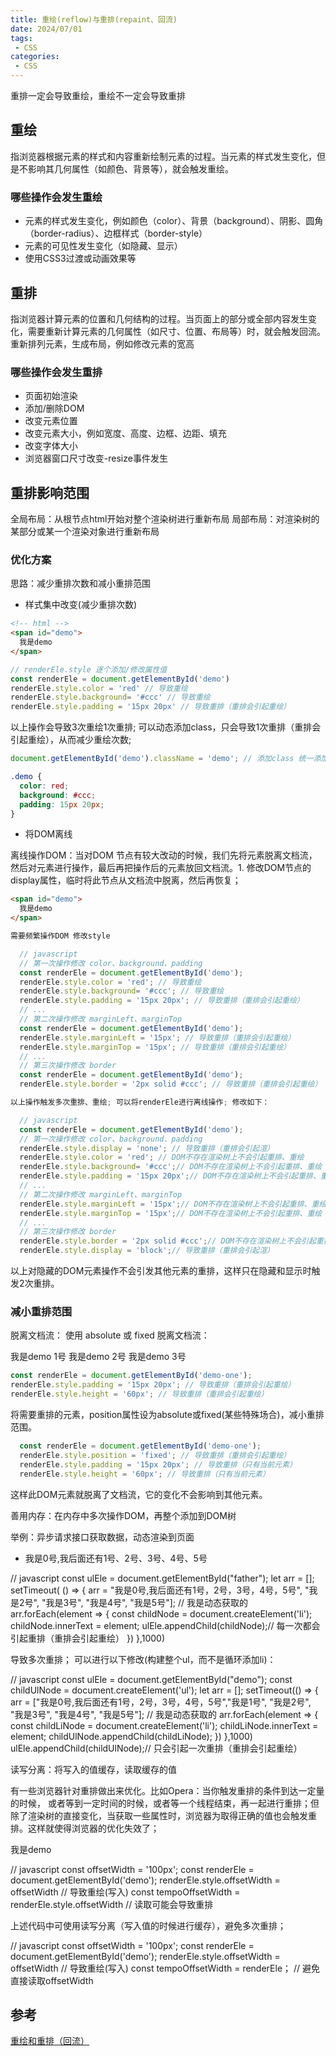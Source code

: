 ```yaml
---
title: 重绘(reflow)与重排(repaint、回流)
date: 2024/07/01
tags:
 - CSS
categories:
 - CSS
---
```


重排一定会导致重绘，重绘不一定会导致重排

## 重绘

指浏览器根据元素的样式和内容重新绘制元素的过程。当元素的样式发生变化，但是不影响其几何属性（如颜色、背景等），就会触发重绘。

### 哪些操作会发生重绘

- 元素的样式发生变化，例如颜色（color）、背景（background）、阴影、圆角（border-radius）、边框样式（border-style）
- 元素的可见性发生变化（如隐藏、显示）
- 使用CSS3过渡或动画效果等

## 重排

指浏览器计算元素的位置和几何结构的过程。当页面上的部分或全部内容发生变化，需要重新计算元素的几何属性（如尺寸、位置、布局等）时，就会触发回流。重新排列元素，生成布局，例如修改元素的宽高

### 哪些操作会发生重排

- 页面初始渲染
- 添加/删除DOM
- 改变元素位置
- 改变元素大小，例如宽度、高度、边框、边距、填充
- 改变字体大小
- 浏览器窗口尺寸改变-resize事件发生

## 重排影响范围

全局布局：从根节点html开始对整个渲染树进行重新布局
局部布局：对渲染树的某部分或某一个渲染对象进行重新布局

### 优化方案

思路：减少重排次数和减小重排范围

- 样式集中改变(减少重排次数)

```html
<!-- html -->
<span id="demo">
  我是demo
</span>
```

```javascript
// renderEle.style 逐个添加/修改属性值
const renderEle = document.getElementById('demo')
renderEle.style.color = 'red' // 导致重绘
renderEle.style.background= '#ccc' // 导致重绘
renderEle.style.padding = '15px 20px' // 导致重排（重排会引起重绘）
```

以上操作会导致3次重绘1次重排; 可以动态添加class，只会导致1次重排（重排会引起重绘），从而减少重绘次数;

```javascript
document.getElementById('demo').className = 'demo'; // 添加class 统一添加/修改样式
```

```css
.demo {
  color: red;
  background: #ccc;
  padding: 15px 20px;
}
```

- 将DOM离线

离线操作DOM：当对DOM 节点有较大改动的时候，我们先将元素脱离文档流，然后对元素进行操作，最后再把操作后的元素放回文档流。1. 修改DOM节点的display属性，临时将此节点从文档流中脱离，然后再恢复；

```html
<span id="demo">
  我是demo
</span>
```

```js
需要频繁操作DOM 修改style

  // javascript
  // 第一次操作修改 color、background、padding
  const renderEle = document.getElementById('demo');
  renderEle.style.color = 'red'; // 导致重绘
  renderEle.style.background= '#ccc'; // 导致重绘
  renderEle.style.padding = '15px 20px'; // 导致重排（重排会引起重绘）
  // ...
  // 第二次操作修改 marginLeft、marginTop
  const renderEle = document.getElementById('demo');
  renderEle.style.marginLeft = '15px'; // 导致重排（重排会引起重绘）
  renderEle.style.marginTop = '15px'; // 导致重排（重排会引起重绘）
  // ...
  // 第三次操作修改 border
  const renderEle = document.getElementById('demo');
  renderEle.style.border = '2px solid #ccc'; // 导致重排（重排会引起重绘）

以上操作触发多次重排、重绘; 可以将renderEle进行离线操作; 修改如下：

  // javascript
  const renderEle = document.getElementById('demo');
  // 第一次操作修改 color、background、padding
  renderEle.style.display = 'none'; // 导致重排（重排会引起渲）
  renderEle.style.color = 'red'; // DOM不存在渲染树上不会引起重排、重绘
  renderEle.style.background= '#ccc';// DOM不存在渲染树上不会引起重排、重绘
  renderEle.style.padding = '15px 20px';// DOM不存在渲染树上不会引起重排、重绘
  // ...
  // 第二次操作修改 marginLeft、marginTop
  renderEle.style.marginLeft = '15px';// DOM不存在渲染树上不会引起重排、重绘
  renderEle.style.marginTop = '15px';// DOM不存在渲染树上不会引起重排、重绘
  // ...
  // 第三次操作修改 border
  renderEle.style.border = '2px solid #ccc';// DOM不存在渲染树上不会引起重排、重绘
  renderEle.style.display = 'block';// 导致重排（重排会引起渲）
```

以上对隐藏的DOM元素操作不会引发其他元素的重排，这样只在隐藏和显示时触发2次重排。

### 减小重排范围

脱离文档流： 使用 absolute 或 fixed 脱离文档流：

<!-- html -->
<div id='demo'>
  <span id="demo-one">
    我是demo 1号
  </span>
  <span id="demo-two">
    我是demo 2号
  </span>
  <span id="demo-there">
    我是demo 3号
  </span>
</div>

``` javascript
const renderEle = document.getElementById('demo-one');
renderEle.style.padding = '15px 20px'; // 导致重排（重排会引起重绘）
renderEle.style.height = '60px'; // 导致重排（重排会引起重绘）
```

将需要重排的元素，position属性设为absolute或fixed(某些特殊场合)，减小重排范围。

```javascript
  const renderEle = document.getElementById('demo-one');
  renderEle.style.position = 'fixed'; // 导致重排（重排会引起重绘）
  renderEle.style.padding = '15px 20px'; // 导致重排（只有当前元素）
  renderEle.style.height = '60px'; // 导致重排（只有当前元素）
```

这样此DOM元素就脱离了文档流，它的变化不会影响到其他元素。

善用内存：在内存中多次操作DOM，再整个添加到DOM树

举例：异步请求接口获取数据，动态渲染到页面

<!-- html -->
<div id="demo">
  <ul id="father">
    <li>我是0号,我后面还有1号、2号、3号、4号、5号</li>
  </ul>
</div>

// javascript
const ulEle = document.getElementById("father");
let arr = [];
setTimeout( () => {
  arr = "我是0号,我后面还有1号，2号，3号，4号，5号", "我是2号", "我是3号", "我是4号", "我是5号"]; // 我是动态获取的
  arr.forEach(element => {
    const childNode = document.createElement('li');
    childNode.innerText = element;
    ulEle.appendChild(childNode);// 每一次都会引起重排（重排会引起重绘）
  })
},1000)

导致多次重排； 可以进行以下修改(构建整个ul，而不是循环添加li)：

<!-- html -->
<div id="demo"></div>

// javascript
const ulEle = document.getElementById("demo");
const childUlNode = document.createElement('ul');
let arr = [];
setTimeout(() => {
  arr = ["我是0号,我后面还有1号，2号，3号，4号，5号","我是1号", "我是2号", "我是3号", "我是4号", "我是5号"]; // 我是动态获取的
   arr.forEach(element => {
     const childLiNode = document.createElement('li');
     childLiNode.innerText = element;
     childUlNode.appendChild(childLiNode);
   })
},1000)
ulEle.appendChild(childUlNode);// 只会引起一次重排（重排会引起重绘）

读写分离：将写入的值缓存，读取缓存的值

有一些浏览器针对重排做出来优化。比如Opera：当你触发重排的条件到达一定量的时候， 或者等到一定时间的时候，或者等一个线程结束，再一起进行重排；但除了渲染树的直接变化，当获取一些属性时，浏览器为取得正确的值也会触发重排。这样就使得浏览器的优化失效了；

<!-- html -->
<span id="demo">
  我是demo
</span>

  // javascript
  const offsetWidth = '100px';
  const renderEle = document.getElementById('demo');
  renderEle.style.offsetWidth = offsetWidth // 导致重绘(写入)
  const tempoOffsetWidth = renderEle.style.offsetWidth // 读取可能会导致重排

上述代码中可使用读写分离（写入值的时候进行缓存），避免多次重排；

  // javascript
  const offsetWidth = '100px';
  const renderEle = document.getElementById('demo');
  renderEle.style.offsetWidth = offsetWidth // 导致重绘(写入)
  const tempoOffsetWidth = renderEle； // 避免直接读取offsetWidth

## 参考

[重绘和重排（回流）](https://juejin.cn/post/7159155955987382309?searchId=202402271028037817BA25175552C8B3CB)